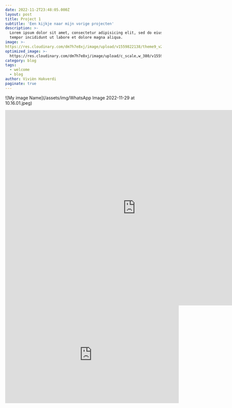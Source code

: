 ```yaml
---
date: 2022-11-2T23:48:05.000Z
layout: post
title: Project 1
subtitle: 'Een kijkje naar mijn vorige projecten'
description: >-
  Lorem ipsum dolor sit amet, consectetur adipisicing elit, sed do eiusmod
  tempor incididunt ut labore et dolore magna aliqua.
image: >-
https://res.cloudinary.com/dm7h7e8xj/image/upload/v1559822138/theme9_v273a9.jpg
optimized_image: >-
  https://res.cloudinary.com/dm7h7e8xj/image/upload/c_scale,w_380/v1559821647/theme6_qeeojf.jpg
category: blog
tags:
  - welcome
  - blog
author: Vivièn Hakverdi
paginate: true
---
```


![My image Name](/assets/img/WhatsApp Image 2022-11-29 at 10.16.01.jpeg)

<iframe width="840" height="630" src="https://www.youtube.com/embed/NQ3d2C7j0U4" frameborder="0" allowfullscreen="allowfullscreen"></iframe>
<iframe width="560" height="315" src="https://www.youtube.com/embed/NQ3d2C7j0U4" title="YouTube video player" frameborder="0" allow="accelerometer; autoplay; clipboard-write; encrypted-media; gyroscope; picture-in-picture" allowfullscreen></iframe>
